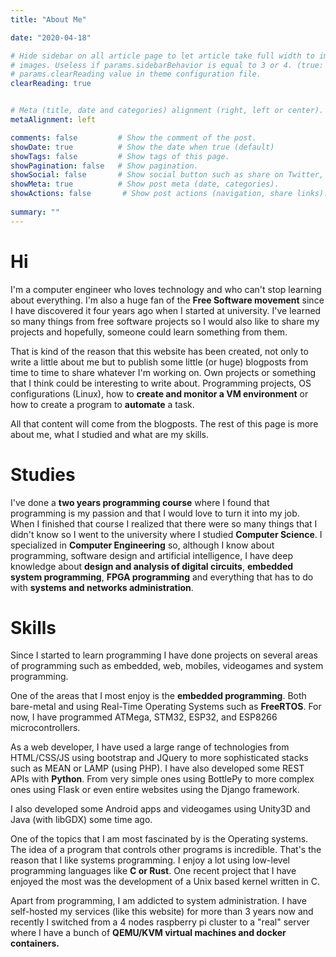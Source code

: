 ```yaml
---
title: "About Me"

date: "2020-04-18"

# Hide sidebar on all article page to let article take full width to improve reading, and enjoy wide images and cover 
# images. Useless if params.sidebarBehavior is equal to 3 or 4. (true: enable, false: disable). Default behavior: 
# params.clearReading value in theme configuration file.
clearReading: true  


# Meta (title, date and categories) alignment (right, left or center).
metaAlignment: left

comments: false         # Show the comment of the post.
showDate: true          # Show the date when true (default)
showTags: false         # Show tags of this page.
showPagination: false   # Show pagination.
showSocial: false       # Show social button such as share on Twitter, Facebook...
showMeta: true          # Show post meta (date, categories).
showActions: false       # Show post actions (navigation, share links).
     
summary: ""
---
```


# Hi

I'm a computer engineer who loves technology and who can't stop learning about everything. I'm also a huge fan of the 
**Free Software movement** since I have discovered it four years ago when I started at university. I've learned so many
things from free software projects so I would also like to share my projects and hopefully, someone could learn something
from them.

That is kind of the reason that this website has been created, not only to write a little about me but to publish some
little (or huge) blogposts from time to time to share whatever I'm working on. Own projects or something that I think
could be interesting to write about. Programming projects, OS configurations (Linux), how to 
**create and monitor a VM environment** or how to create a program to **automate** a task.

All that content will come from the blogposts. The rest of this page is more about me, what I studied and what are my 
skills.

# Studies 

I've done a **two years programming course** where I found that programming is my passion and that I would love to turn
it into my job. When I finished that course I realized that there were so many things that I didn't know so I went to 
the university where I studied **Computer Science**. I specialized in **Computer Engineering** so, although I know about
programming, software design and artificial intelligence, I have deep knowledge about
**design and analysis of digital circuits**, **embedded system programming**, **FPGA programming** and everything that
has to do with **systems and networks administration**.

# Skills

Since I started to learn programming I have done projects on several areas of programming such as embedded, web, mobiles,
videogames and system programming.

One of the areas that I most enjoy is the **embedded programming**. Both bare-metal and using Real-Time Operating 
Systems such as **FreeRTOS**. For now, I have programmed ATMega, STM32, ESP32, and ESP8266 microcontrollers. 

As a web developer, I have used a large range of technologies from HTML/CSS/JS using bootstrap and JQuery to more
sophisticated stacks such as MEAN or LAMP (using PHP). I have also developed some REST APIs with **Python**. From very
simple ones using BottlePy to more complex ones using Flask or even entire websites using the Django framework.

I also developed some Android apps and videogames using Unity3D and Java (with libGDX) some time ago.

One of the topics that I am most fascinated by is the Operating systems. The idea of a program that controls other
programs is incredible. That's the reason that I like systems programming. I enjoy a lot using low-level programming
languages like **C or Rust**. One recent project that I have enjoyed the most was the development of a Unix based kernel 
written in C.

Apart from programming, I am addicted to system administration. I have self-hosted my services (like this website) for 
more than 3 years now and recently I switched from a 4 nodes raspberry pi cluster to a "real" server where I have a 
bunch of **QEMU/KVM virtual machines and docker containers.**

